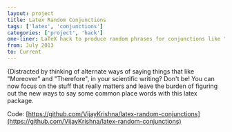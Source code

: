```yaml
---
layout: project
title: Latex Random Conjunctions
tags: ['latex', 'conjunctions']
categories: ['project', 'hack']
one-liner: LaTeX hack to produce random phrases for conjunctions like "Therefore" and "Moreover".
from: July 2013 
to: Current
---
```


{Distracted by thinking of alternate ways of saying things that like "Moreover" and "Therefore", in your scientific writing? Don't be! You can now focus on the stuff that really matters and leave the burden of figuring out the new ways to say some common place words with this latex package.

Code: [https://github.com/VijayKrishna/latex-random-conjunctions](https://github.com/VijayKrishna/latex-random-conjunctions)